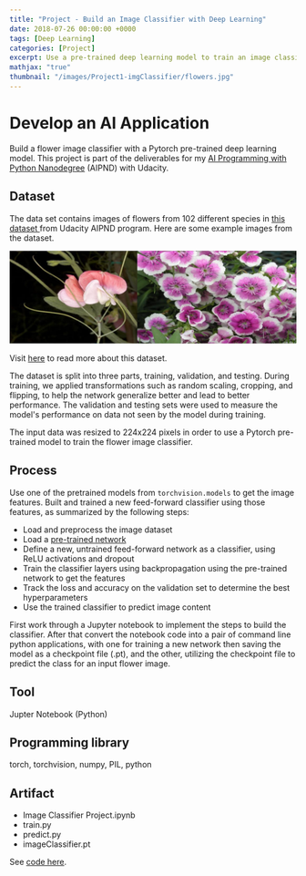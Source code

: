 ```yaml
---
title: "Project - Build an Image Classifier with Deep Learning"
date: 2018-07-26 00:00:00 +0000
tags: [Deep Learning]
categories: [Project]
excerpt: Use a pre-trained deep learning model to train an image classifier to recognize different species of flowers, which can be exported for use in applications like a smart phone app.
mathjax: "true"
thumbnail: "/images/Project1-imgClassifier/flowers.jpg"
---
```


# Develop an AI Application
Build a flower image classifier with a Pytorch pre-trained deep learning model. This project is part of the deliverables for my <a href="https://www.udacity.com/course/ai-programming-python-nanodegree--nd089" target="_blank">AI Programming with Python Nanodegree</a> (AIPND) with Udacity.

## Dataset
The data set contains images of flowers from 102 different species in <a href="https://s3.amazonaws.com/content.udacity-data.com/nd089/flower_data.tar.gz" target="_blank">this dataset </a> from Udacity AIPND program. Here are some example images from the dataset.

![png](/images/Project1-imgClassifier/samples.png)

Visit <a href="http://www.robots.ox.ac.uk/~vgg/data/flowers/102/index.html" target="_blank">here</a> to read more about this dataset.

The dataset is split into three parts, training, validation, and testing. During training, we applied transformations such as random scaling, cropping, and flipping, to help the network generalize better and lead to better performance. The validation and testing sets were used to measure the model's performance on data not seen by the model during training.

The input data was resized to 224x224 pixels in order to use a Pytorch pre-trained model to train the flower image classifier.

## Process
Use one of the pretrained models from `torchvision.models` to get the image features. Built and trained a new feed-forward classifier using those features, as summarized by the following steps:

- Load and preprocess the image dataset
- Load a <a href="http://pytorch.org/docs/master/torchvision/models.html" target="_blank">pre-trained network</a>
- Define a new, untrained feed-forward network as a classifier, using ReLU activations and dropout
- Train the classifier layers using backpropagation using the pre-trained network to get the features
- Track the loss and accuracy on the validation set to determine the best hyperparameters
- Use the trained classifier to predict image content

First work through a Jupyter notebook to implement the steps to build the classifier. After that convert the notebook code into a pair of command line python applications, with one for training a new network then saving the model as a checkpoint file (.pt), and the other, utilizing the checkpoint file to predict the class for an input flower image.

## Tool
Jupter Notebook (Python)

## Programming library
torch, torchvision, numpy, PIL, python

## Artifact
- Image Classifier Project.ipynb
- train.py
- predict.py
- imageClassifier.pt

See <a href="https://github.com/atan4583/aipnd-project" target="_blank">code here</a>.
